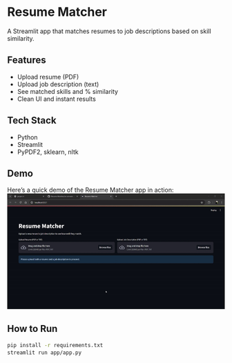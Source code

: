 # Resume Matcher 

A Streamlit app that matches resumes to job descriptions based on skill similarity.

##  Features
- Upload resume (PDF)
- Upload job description (text)
- See matched skills and % similarity
- Clean UI and instant results

##  Tech Stack
- Python
- Streamlit
- PyPDF2, sklearn, nltk

##  Demo
Here’s a quick demo of the Resume Matcher app in action:
![Demo](assets/demo.gif)

##  How to Run
```bash
pip install -r requirements.txt
streamlit run app/app.py

